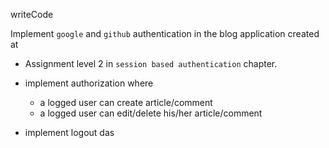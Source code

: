 writeCode

Implement `google` and `github` authentication in the blog application created at

- Assignment level 2 in `session based authentication` chapter.

- implement authorization where

  - a logged user can create article/comment
  - a logged user can edit/delete his/her article/comment

- implement logout
  das
